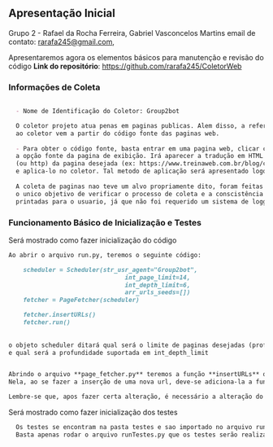 ## Apresentação Inicial

Grupo 2 - Rafael da Rocha Ferreira, Gabriel Vasconcelos Martins
email de contato: rarafa245@gmail.com, 

Apresentaremos agora os elementos básicos para manutenção e revisão do código
**Link do repositório**: https://github.com/rarafa245/ColetorWeb

### Informações de Coleta

```markdown

  - Nome de Identificação do Coletor: Group2bot

  O coletor projeto atua penas em paginas publicas. Alem disso, a referencia para coletas apresentadas
  ao coletor vem a partir do código fonte das paginas web.
  
  - Para obter o código fonte, basta entrar em uma pagina web, clicar com o botão direito do mouse e selecionar
  a opção fonte da pagina de exibição. Irá aparecer a tradução em HTML da pagina desejada, basta copiar o link https
  (ou http) da pagina desejada (ex: https://www.treinaweb.com.br/blog/criando-paginas-para-repositorios-com-o-github-pages/)
  e aplica-lo no coletor. Tal metodo de aplicação será apresentado logo a baixo
  
  A coleta de paginas nao teve um alvo propriamente dito, foram feitas verias coletas de paginas diferentes e aleatorias com
  o unico objetivo de verificar o processo de coleta e a conscistência do coletor. Alem disso, tais coletas nao foram salvas, apenas
  printadas para o usuario, já que não foi requerido um sistema de logger ou armazenamento.

```


### Funcionamento Básico de Inicialização e Testes

Será mostrado como fazer inicialização do código

```markdown
Ao abrir o arquivo run.py, teremos o seguinte código:

    scheduler = Scheduler(str_usr_agent="Group2bot",
                                int_page_limit=14,
                                int_depth_limit=6,
                                arr_urls_seeds=[])
    fetcher = PageFetcher(scheduler)

    fetcher.insertURLs()
    fetcher.run()
    
    
o objeto scheduler ditará qual será o limite de paginas desejadas (profundidade 1) no argumento int_page_limit
e qual será a profundidade suportada em int_depth_limit


Abrindo o arquivo **page_fetcher.py** teremos a função **insertURLs** que é o local de agregação das urls desejadas.
Nela, ao se fazer a inserção de uma nova url, deve-se adiciona-la a funcao e adicionar a variavel no vetor **arr_urls**

Lembre-se que, apos fazer certa alteração, é necessário a alteração do objeto scheduler (codigo acima)
```

Será mostrado como fazer inicialização dos testes
```markdown
  Os testes se encontram na pasta testes e sao importado no arquivo runTestes.py
  Basta apenas rodar o arquivo runTestes.py que os testes serão realizados
```
